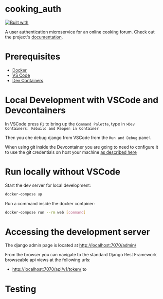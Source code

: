 # cooking_auth

<!-- [![Build Status](https://travis-ci.org/Filo01/cooking_auth.svg?branch=master)](https://travis-ci.org/Filo01/cooking_auth) -->
[![Built with](https://img.shields.io/badge/Built_with-Cookiecutter_Django_Rest-F7B633.svg)](https://github.com/agconti/cookiecutter-django-rest)

A user authentication microservice for an online cooking forum. Check out the project's [documentation](http://Filo01.github.io/cooking_auth/).

# Prerequisites

- [Docker](https://docs.docker.com/docker-for-mac/install/)
- [VS Code](https://code.visualstudio.com/)
- [Dev Containers](https://marketplace.visualstudio.com/items?itemName=ms-vscode-remote.remote-containers)


# Local Development with VSCode and Devcontainers

In VSCode press `F1` to bring up the `Command Palette`, type in `>Dev Containers: Rebuild and Reopen in Container`

Then you che debug django from VSCode from the `Run and Debug` panel.

When using git inside the Devcontainer you are going to need to configure it to use the git credentials on host your machine [as described here](https://code.visualstudio.com/remote/advancedcontainers/sharing-git-credentials)


# Run locally without VSCode

Start the dev server for local development:
```bash
docker-compose up
```

Run a command inside the docker container:

```bash
docker-compose run --rm web [command]
```

# Accessing the development server

The django admin page is located at [http://localhost:7070/admin/](http://localhost:7070/admin/)

From the browser you can navigate to the standard Django Rest Framework browseable api views at the following urls:
- [http://localhost:7070/api/v1/token/](http://localhost:7070/api/v1/token/) to

# Testing
